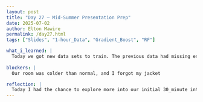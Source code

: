 ```yaml
---
layout: post
title: "Day 27 – Mid-Summer Presentation Prep"
date: 2025-07-02
author: Elton Mawire
permalink: /day27.html
tags: ["Slides", "1-hour_Data", "Gradient_Boost", "RF"]

what_i_learned: |
  Today we got new data sets to train. The previous data had missing entries for the each year after April until December starting in 2019 to 2022. This was rectied when our mentor sent one hour data for both howard and padonia locations. Max and I worked on the Howard data and we managed to get an r_squared value of 0.56. This i way lower than the previous values we got working with wrong data, but still can be a good starting point. I think the reason might be the fewer data entries on the 1 hour entries. I also started looking into how LSTM can be implemented in our research as one of the best neural networks for long term time varying data.
  
blockers: |
  Our room was colder than normal, and I forgot my jacket

reflection: |
  Today I had the chance to explore more into our initial 30_minute interval data for Howard and realized the missing data entries. It was great that we got new data to work with. I think I'm now comfortable with writing code except that I've been forgeting to take care of negative values in the preprocessing stage. Working with Max helped realize that the differences in our r_2 values was mainly due to the existance of negative AOD values. I also feel more comfortable to go a step further into neural networks before we go through them with my mentor and i think thats a plus. overall the day was great and filled with more learning, including the reminder that i need to keep my jucket on my bag everyday. We closed our day with two team building activities- Simon says and the word guessing game. It was fun!
---
```

